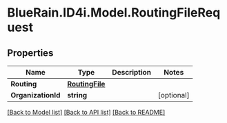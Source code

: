 # BlueRain.ID4i.Model.RoutingFileRequest
## Properties

Name | Type | Description | Notes
------------ | ------------- | ------------- | -------------
**Routing** | [**RoutingFile**](RoutingFile.md) |  | 
**OrganizationId** | **string** |  | [optional] 

[[Back to Model list]](../README.md#documentation-for-models) [[Back to API list]](../README.md#documentation-for-api-endpoints) [[Back to README]](../README.md)


